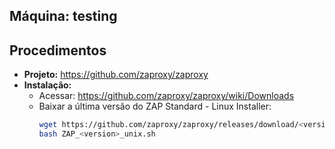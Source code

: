Máquina: testing
----------------

Procedimentos
-------------

* **Projeto:** https://github.com/zaproxy/zaproxy
* **Instalação:**
   * Acessar: https://github.com/zaproxy/zaproxy/wiki/Downloads
   * Baixar a última versão do ZAP Standard - Linux Installer:
     ```bash
     wget https://github.com/zaproxy/zaproxy/releases/download/<version>/ZAP_<version>_unix.sh
     bash ZAP_<version>_unix.sh
     ```
